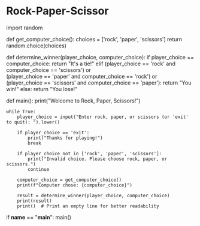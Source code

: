 # Rock-Paper-Scissor
import random

def get_computer_choice():
    choices = ['rock', 'paper', 'scissors']
    return random.choice(choices)

def determine_winner(player_choice, computer_choice):
    if player_choice == computer_choice:
        return "It's a tie!"
    elif (player_choice == 'rock' and computer_choice == 'scissors') or \
         (player_choice == 'paper' and computer_choice == 'rock') or \
         (player_choice == 'scissors' and computer_choice == 'paper'):
        return "You win!"
    else:
        return "You lose!"

def main():
    print("Welcome to Rock, Paper, Scissors!")

    while True:
        player_choice = input("Enter rock, paper, or scissors (or 'exit' to quit): ").lower()

        if player_choice == 'exit':
            print("Thanks for playing!")
            break

        if player_choice not in ['rock', 'paper', 'scissors']:
            print("Invalid choice. Please choose rock, paper, or scissors.")
            continue

        computer_choice = get_computer_choice()
        print(f"Computer chose: {computer_choice}")

        result = determine_winner(player_choice, computer_choice)
        print(result)
        print()  # Print an empty line for better readability

if __name__ == "__main__":
    main()
